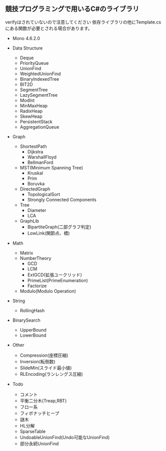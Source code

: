 ## 競技プログラミングで用いるC#のライブラリ
verifyはされていないので注意してください
依存ライブラリの他にTemplate.csにある関数が必要とされる場合があります。
- Mono 4.6.2.0
- Data Structure
  - Deque
  - PriorityQueue
  - UnionFind
  - WeightedUnionFind
  - BinaryIndexedTree
  - BIT2D
  - SegmentTree
  - LazySegmentTree
  - ModInt
  - MinMaxHeap
  - RadixHeap
  - SkewHeap
  - PersistentStack
  - AggregationQueue
- Graph
  - ShortestPath
    - Dijkstra
    - WarshallFloyd
    - BellmanFord
  - MST(Minimum Spanning Tree)
    - Kruskal
    - Prim
    - Boruvka
  - DirectedGraph
    - TopologicalSort
    - Strongly Connected Components
  - Tree
    - Diameter
    - LCA
  - GraphLib
    - BipartiteGraph(二部グラフ判定)
    - LowLink(関節点、橋)
- Math
  - Matrix
  - NumberTheory
    - GCD
    - LCM
    - ExtGCD(拡張ユークリッド)
    - PrimeList(PrimeEnumeration)
    - Factorize
  - Modulo(Modulo Operation)
  
- String
  - RollingHash
- BinarySearch
  - UpperBound
  - LowerBound
- Other
  - Compression(座標圧縮)
  - Inversion(転倒数)
  - SlideMin(スライド最小値)
  - RLEncoding(ランレングス圧縮)
  
- Todo
  - コメント
  - 平衡二分木(Treap,RBT)
  - フロー系
  - フィボナッチヒープ
  - 謎木
  - HL分解
  - SparseTable
  - UndoableUnionFind(Undo可能なUnionFind)
  - 部分永続UnionFind
